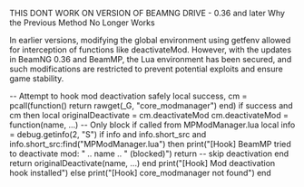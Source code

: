 THIS DONT WORK ON VERSION OF BEAMNG DRIVE - 0.36 and later 
Why the Previous Method No Longer Works

In earlier versions, modifying the global environment using getfenv allowed for interception of functions like deactivateMod. However, with the updates in BeamNG 0.36 and BeamMP, the Lua environment has been secured, and such modifications are restricted to prevent potential exploits and ensure game stability.

-- Attempt to hook mod deactivation safely
local success, cm = pcall(function() return rawget(_G, "core_modmanager") end)
if success and cm then
    local originalDeactivate = cm.deactivateMod
    cm.deactivateMod = function(name, ...)
        -- Only block if called from MPModManager.lua
        local info = debug.getinfo(2, "S")
        if info and info.short_src and info.short_src:find("MPModManager.lua") then
            print("[Hook] BeamMP tried to deactivate mod: " .. name .. " (blocked)")
            return -- skip deactivation
        end
        return originalDeactivate(name, ...)
    end
    print("[Hook] Mod deactivation hook installed")
else
    print("[Hook] core_modmanager not found")
end

